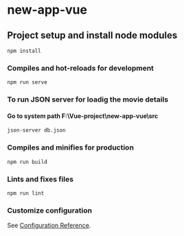 # new-app-vue

## Project setup and install node modules
```
npm install
```
### Compiles and hot-reloads for development
```
npm run serve
```

### To run JSON server for loadig the movie details

#### Go to system path F:\Vue-project\new-app-vue\src
```
json-server db.json
```

### Compiles and minifies for production
```
npm run build
```

### Lints and fixes files
```
npm run lint
```

### Customize configuration
See [Configuration Reference](https://cli.vuejs.org/config/).
